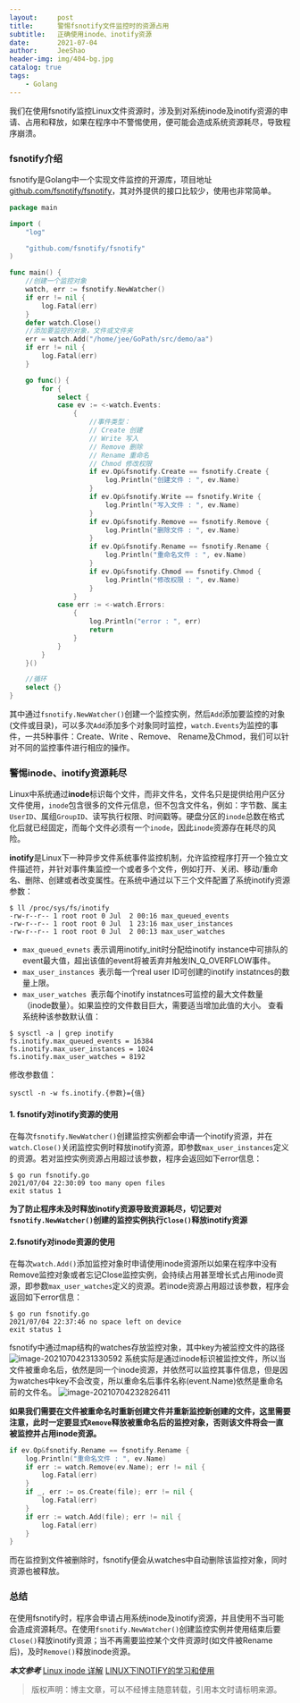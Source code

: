 ```yaml
---
layout:     post
title:      警惕fsnotify文件监控时的资源占用
subtitle:   正确使用inode、inotify资源
date:       2021-07-04
author:     JeeShao
header-img: img/404-bg.jpg
catalog: true
tags:
    - Golang
---
```

我们在使用fsnotify监控Linux文件资源时，涉及到对系统inode及inotify资源的申请、占用和释放，如果在程序中不警惕使用，便可能会造成系统资源耗尽，导致程序崩溃。

### fsnotify介绍
fsnotify是Golang中一个实现文件监控的开源库，项目地址 [github.com/fsnotify/fsnotify](https://github.com/fsnotify/fsnotify)，其对外提供的接口比较少，使用也非常简单。
```go
package main

import (
	"log"

	"github.com/fsnotify/fsnotify"
)

func main() {
	//创建一个监控对象
	watch, err := fsnotify.NewWatcher()
	if err != nil {
		log.Fatal(err)
	}
	defer watch.Close()
	//添加要监控的对象，文件或文件夹
	err = watch.Add("/home/jee/GoPath/src/demo/aa")
	if err != nil {
		log.Fatal(err)
	}

	go func() {
		for {
			select {
			case ev := <-watch.Events:
				{
					//事件类型：
					// Create 创建
					// Write 写入
					// Remove 删除
					// Rename 重命名
					// Chmod 修改权限
					if ev.Op&fsnotify.Create == fsnotify.Create {
						log.Println("创建文件 : ", ev.Name)
					}
					if ev.Op&fsnotify.Write == fsnotify.Write {
						log.Println("写入文件 : ", ev.Name)
					}
					if ev.Op&fsnotify.Remove == fsnotify.Remove {
						log.Println("删除文件 : ", ev.Name)
					}
					if ev.Op&fsnotify.Rename == fsnotify.Rename {
						log.Println("重命名文件 : ", ev.Name)
					}
					if ev.Op&fsnotify.Chmod == fsnotify.Chmod {
						log.Println("修改权限 : ", ev.Name)
					}
				}
			case err := <-watch.Errors:
				{
					log.Println("error : ", err)
					return
				}
			}
		}
	}()

	//循环
	select {}
}
```
其中通过`fsnotify.NewWatcher()`创建一个监控实例，然后`Add`添加要监控的对象(文件或目录)，可以多次`Add`添加多个对象同时监控，`watch.Events`为监控的事件，一共5种事件：Create、Write 、Remove、 Rename及Chmod，我们可以针对不同的监控事件进行相应的操作。

### 警惕inode、inotify资源耗尽

Linux中系统通过**inode**标识每个文件，而非文件名，文件名只是提供给用户区分文件使用，`inode`包含很多的文件元信息，但不包含文件名，例如：字节数、属主`UserID`、属组`GroupID`、读写执行权限、时间戳等。硬盘分区的`inode`总数在格式化后就已经固定，而每个文件必须有一个`inode`，因此`inode`资源存在耗尽的风险。

**inotify**是Linux下一种异步文件系统事件监控机制，允许监控程序打开一个独立文件描述符，并针对事件集监控一个或者多个文件，例如打开、关闭、移动/重命名、删除、创建或者改变属性。在系统中通过以下三个文件配置了系统inotify资源参数：
```shell
$ ll /proc/sys/fs/inotify
-rw-r--r-- 1 root root 0 Jul  2 00:16 max_queued_events
-rw-r--r-- 1 root root 0 Jul  1 23:16 max_user_instances
-rw-r--r-- 1 root root 0 Jul  2 00:13 max_user_watches
```
- `max_queued_evnets` 表示调用inotify_init时分配给inotify instance中可排队的event最大值，超出该值的event将被丢弃并触发IN_Q_OVERFLOW事件。
- `max_user_instances `表示每一个real user ID可创建的inotify instatnces的数量上限。
- `max_user_watches `表示每个inotify instatnces可监控的最大文件数量（inode数量）。如果监控的文件数目巨大，需要适当增加此值的大小。
查看系统种该参数默认值：
```shell
$ sysctl -a | grep inotify
fs.inotify.max_queued_events = 16384
fs.inotify.max_user_instances = 1024
fs.inotify.max_user_watches = 8192
```
修改参数值：
```shell
sysctl -n -w fs.inotify.{参数}={值}
```

#### **1. fsnotify对inotify资源的使用**
在每次`fsnotify.NewWatcher()`创建监控实例都会申请一个inotify资源，并在`watch.Close()`关闭监控实例时释放inotify资源，即参数`max_user_instances`定义的资源。若对监控实例资源占用超过该参数，程序会返回如下error信息：
```shell
$ go run fsnotify.go 
2021/07/04 22:30:09 too many open files
exit status 1
```
**为了防止程序未及时释放inotify资源导致资源耗尽，切记要对`fsnotify.NewWatcher()`创建的监控实例执行`Close()`释放inotify资源**

#### **2.fsnotify对inode资源的使用**
在每次`watch.Add()`添加监控对象时申请使用inode资源所以如果在程序中没有Remove监控对象或者忘记Close监控实例，会持续占用甚至增长式占用inode资源，即参数`max_user_watches`定义的资源。若inode资源占用超过该参数，程序会返回如下error信息：
```shell
$ go run fsnotify.go 
2021/07/04 22:37:46 no space left on device
exit status 1
```
fsnotify中通过map结构的watches存放监控对象，其中key为被监控文件的路径
![image-20210704231330592](https://jeeshao.github.io/img/2021-07-04-fsnotify文件监控/image-20210704231330592.png)
系统实际是通过inode标识被监控文件，所以当文件被重命名后，依然是同一个inode资源，并依然可以监控其事件信息，但是因为watches中key不会改变，所以重命名后事件名称(event.Name)依然是重命名前的文件名。
![image-20210704232826411](https://jeeshao.github.io/img/2021-07-04-fsnotify文件监控/image-20210704232826411.png)

**如果我们需要在文件被重命名时重新创建文件并重新监控新创建的文件，这里需要注意，此时一定要显式`Remove`释放被重命名后的监控对象，否则该文件将会一直被监控并占用inode资源。**
```go
if ev.Op&fsnotify.Rename == fsnotify.Rename {
	log.Println("重命名文件 : ", ev.Name)
	if err := watch.Remove(ev.Name); err != nil {
		log.Fatal(err)
	}
	if _, err := os.Create(file); err != nil {
		log.Fatal(err)
	}
	if err := watch.Add(file); err != nil {
		log.Fatal(err)
	}
}
```
而在监控到文件被删除时，fsnotify便会从watches中自动删除该监控对象，同时资源也被释放。

### 总结
在使用fsnotify时，程序会申请占用系统inode及inotify资源，并且使用不当可能会造成资源耗尽。在使用`fsnotify.NewWatcher()`创建监控实例并使用结束后要`Close()`释放inotify资源；当不再需要监控某个文件资源时(如文件被Rename后)，及时`Remove()`释放inode资源。

***本文参考***
[Linux inode 详解](https://www.cnblogs.com/llife/p/11470668.html )
[LINUX下INOTIFY的学习和使用](https://ixyzero.com/blog/archives/2732.html )

> 版权声明：博主文章，可以不经博主随意转载，引用本文时请标明来源。

